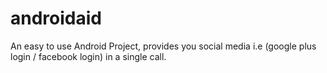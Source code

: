 # androidaid
An easy to use Android Project, provides you social media i.e (google plus login / facebook login) in a single call.   
